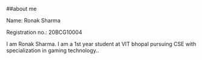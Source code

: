 ##about me

Name: Ronak Sharma

Registration no.: 20BCG10004

I am Ronak Sharma. I am a 1st year student at VIT bhopal pursuing CSE with specialization in gaming technology..
